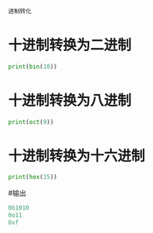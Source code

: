 ```markdown
进制转化
```
# 十进制转换为二进制
```python
print(bin(10))
```
# 十进制转换为八进制
```python
print(oct(9))
```
# 十进制转换为十六进制
```python
print(hex(15)) 
```

#输出    
```python
0b1010
0o11
0xf
```
